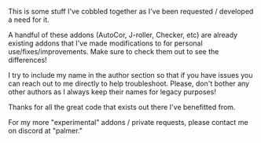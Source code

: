 This is some stuff I've cobbled together as I've been requested / developed a need for it.

A handful of these addons (AutoCor, J-roller, Checker, etc) are already existing addons that I've made modifications to for personal use/fixes/improvements. 
Make sure to check them out to see the differences!

I try to include my name in the author section so that if you have issues you can reach out to me directly to help troubleshoot. 
Please, don't bother any other authors as I always keep their names for legacy purposes!

Thanks for all the great code that exists out there I've benefitted from.

For my more "experimental" addons / private requests, please contact me on discord at "palmer."
